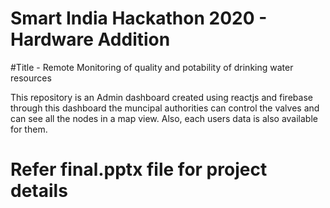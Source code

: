 # Smart India Hackathon 2020 - Hardware Addition

#Title - Remote Monitoring of quality and potability of drinking water resources


This repository is an Admin dashboard created using reactjs and firebase through this dashboard the muncipal authorities can control the valves and can see all the nodes in a map view. Also, each users data is also available for them.

# Refer final.pptx file for project details
